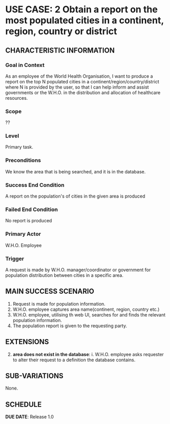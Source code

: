 # USE CASE: 2 Obtain a report on the most populated cities in a continent, region, country or district

## CHARACTERISTIC INFORMATION

### Goal in Context


As an employee of the World Health Organisation, I want to produce a report on the top N
populated cities in a continent/region/country/district where N is provided by the user,
so that I can help inform and assist governments or the W.H.O. in the distribution and
allocation of healthcare resources. 

### Scope

??

### Level

Primary task.

### Preconditions

We know the area that is being searched, and it is in the database.

### Success End Condition

A report on the population's of cities in the given area is produced

### Failed End Condition

No report is produced

### Primary Actor

W.H.O. Employee

### Trigger

A request is made by W.H.O. manager/coordinator or government for population
distribution between cities in a specific area.

## MAIN SUCCESS SCENARIO

1. Request is made for population information.
2. W.H.O. employee captures area name(continent, region, country etc.)
3. W.H.O. employee, utilising th web UI, searches for and finds the relevant 
   population information.
4. The population report is given to the requesting party.

## EXTENSIONS

2. **area does not exist in the database**:
    i. W.H.O. employee asks requester to alter their request to a definition the
       database contains.

## SUB-VARIATIONS

None.

## SCHEDULE

**DUE DATE**: Release 1.0
